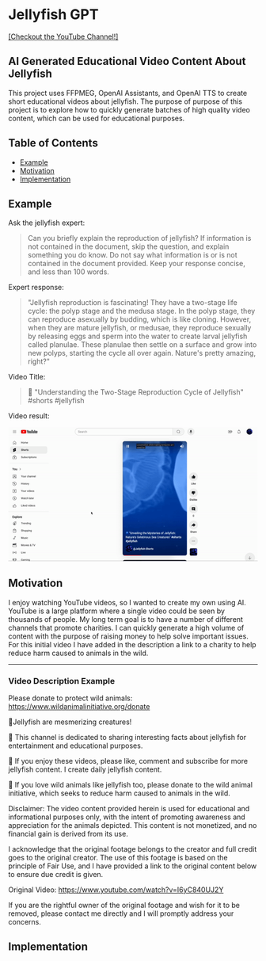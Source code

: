 # Jellyfish GPT 
[[Checkout the YouTube Channel!]](https://www.youtube.com/watch?v=-zABWWJjvCc)
## AI Generated Educational Video Content About Jellyfish 
This project uses FFPMEG, OpenAI Assistants, and OpenAI TTS to create short educational videos about jellyfish. The purpose of purpose of this project is to explore how to quickly generate batches of high quality video content, which can be used for educational purposes. 


## Table of Contents
- [Example](#example)
- [Motivation](#motivation)
- [Implementation](#implementation)

## Example

Ask the jellyfish expert:
> Can you briefly explain the reproduction of jellyfish? If information is not contained in the document, skip the question, and explain something you do know. Do not say what information is or is not contained in the document provided. Keep your response concise, and less than 100 words.

Expert response:
> "Jellyfish reproduction is fascinating! They have a two-stage life cycle: the polyp stage and the medusa stage. In the polyp stage, they can reproduce asexually by budding, which is like cloning. However, when they are mature jellyfish, or medusae, they reproduce sexually by releasing eggs and sperm into the water to create larval jellyfish called planulae. These planulae then settle on a surface and grow into new polyps, starting the cycle all over again. Nature's pretty amazing, right?"

Video Title: 
> 🪼 "Understanding the Two-Stage Reproduction Cycle of Jellyfish" #shorts #jellyfish

Video result:

![alt text](youtube.gif)

## Motivation
I enjoy watching YouTube videos, so I wanted to create my own using AI. YouTube is a large platform where a single video could be seen by thousands of people. My long term goal is to have a number of different channels that promote charities. I can quickly generate a high volume of content with the purpose of raising money to help solve important issues. For this initial video I have added in the description a link to a charity to help reduce harm caused to animals in the wild. 

--- 
### Video Description Example

Please donate to protect wild animals: https://www.wildanimalinitiative.org/donate

🪼Jellyfish are mesmerizing creatures! 

🪼 This channel is dedicated to sharing interesting facts about jellyfish for entertainment and educational purposes. 

🪼 If you enjoy these videos, please like, comment and subscribe for more jellyfish content. I create daily jellyfish content. 

🪼 If you love wild animals like jellyfish too, please donate to the wild animal initiative, which seeks to reduce harm caused to animals in the wild.

Disclaimer:
The video content provided herein is used for educational and informational purposes only, with the intent of promoting awareness and appreciation for the animals depicted. This content is not monetized, and no financial gain is derived from its use.

I acknowledge that the original footage belongs to the creator and full credit goes to the original creator. The use of this footage is based on the principle of Fair Use, and I have provided a link to the original content below to ensure due credit is given.

Original Video: https://www.youtube.com/watch?v=I6yC840UJ2Y

If you are the rightful owner of the original footage and wish for it to be removed, please contact me directly and I will promptly address your concerns.

## Implementation



